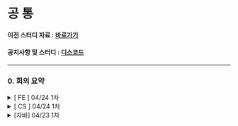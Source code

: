 # 공 통

#### 이전 스터디 자료 : [바로가기](https://github.com/windy825/Python_study)

#### 공지사항 및 스터디 : [디스코드](https://discord.gg/RCdbpzACVd)

---

### 0. 회의 요약

<details close>
<summary>[  FE  ] 04/24 1차</summary>
<br>
기본 방향은 JS 기본과 필요한 부분들을 빠르게 배우고, 바닐라 챌린지를 함께 시작해보자!<br>
(상세내용은 이슈>FE게시판에 있음)<br><br>
싸피 JS 진행할때, 화, 수마다 수업들은 내용을 바탕으로 각자 정리해서 올리는 1주차를 보내보자!<br><br>
스터디는 주1회 /  목요일(변동될 수 있음)<br><br>
0430 토요일 마지막 출발회의 해보자!<br><br>
열심히 다 부숴보자!<br><br>
</details>


<details close>
<summary>[ CS ] 04/24 1차 </summary>
<br>
통합 1팀으로 매주 일요일 ??시에 세미나 방식으로 진행 (3~4명 발표)<br><br>
공부 순서 : 운영체제, 자료구조 - 네트워크 - 데이터 베이스<br><br>
세미나 방식 : 메인 교재의 내용과, 담당하는 파트에 대한 추가 공부 내용을 바탕으로 세미나를 진행한다.<br><br>
추후 세부적인 사항과 진행방식은 스터디를 진행하면서 지속적으로 수정 및 보완할 예정<br><br>
<hr>
- 새로운 cs팀장으로 혁주님이 탄생 하셨습니다.<br><br>
- 팀 폴더, 팀 세부 readme는 이제 팀장님께 위임 됩니다.
</details>


<details close>
<summary>[자바] 04/23 1차</summary>
<br>
(지현 팀장님이 작성하신 내용 입니다.)<br><br>
1. Java 기초/문법은 각자 자율적으로 공부하고, 개념이 어려워지거나 깊어지는 부분은 같이 공부합니다.<br>
     강의는 싸피 비전공반 강의나 유튭, 싸피 교재등 다양하게 활용합니다.<br>
   기초/문법을 익히기 위해 백준 등에서 기초예제 문제들을 풀어봅니다. 같이 풀어보고 싶은 문제는 언제든지>추천해주세요!!<br>
<br>
2. 스터디는 매주 금요일, 20:00 ~ 21:00에 진행됩니다.<br>
   Java 부분 스터디는 세미나 방식으로 진행합니다.<br>
   공부하시면서 어려웠거나 함께 봤으면 하는 부분들을 말씀해주세요! 스터디 때 같이 공부해봅시다!<br>
<br>
3. 2학기 시작 전, 스프링을 이용한 프로젝트를 진행해보는 것이 목표입니다.<br>
<hr>
- 새로운 팀장님으로 지현님이 탄생하셨습니다. <br><br>
- 기타 내용은 자바 톡방을 참고 하세요<br><br>
- 기타 내용과 세부 일정은 자바 톡방과 팀폴더 README를 참조하세요<br> <br>

<br>

### 1. 팀 안내


|     분 야      |         일 정         |     주 관      |                            상 세                             |     비 고      |
| :------------: | :-------------------: | :------------: | :----------------------------------------------------------: | :------------: |
| **알고리즘-1** | 화, 목 22:00 ~ 23:00  | 홍성목, 신혜원 | [알고리즘-1](https://github.com/windy825/Study_box/tree/master/알고리즘-1) |     출제자     |
| **알고리즘-2** | 화, 목 22:00 ~ 23:00  | 이동욱, 한재혁 | [알고리즘-2](https://github.com/windy825/Study_box/tree/master/알고리즘-2) |     출제자     |
| **알고리즘-3** | 화      18:00 ~ 19:30 |     김이랑     | [Algorithm_study](https://github.com/LeeRangKim/Algorithm_study) | 일정 따로 진행 |
|   **프론트**   |  목(변동될 수 있음)   |     미 정      | [프론트](https://github.com/windy825/Study_box/tree/master/프론트) |                |
|    **자바**    | 금      20:00 ~ 21:00 |     김지현     | [자바-스프링](https://github.com/windy825/Study_box/tree/master/자바-스프링) |                |
|    **장고**    |         미 정         |     한재혁     | [장고](https://github.com/windy825/Study_box/tree/master/장고) |                |
|   **CS면접**   | 일      20:00 ~ 21:00 |     최혁주     | [CS면접](https://github.com/windy825/Study_box/tree/master/CS면접) |                |

<br>

<hr>
<br>


